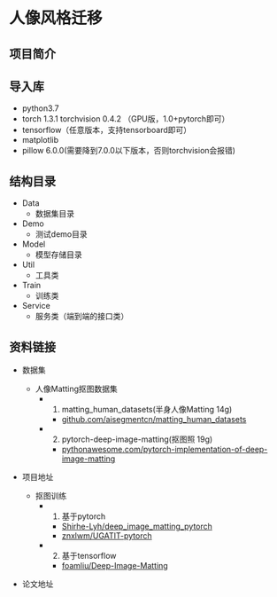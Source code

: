 # 人像风格迁移
## 项目简介
## 导入库
+ python3.7 
+ torch 1.3.1 torchvision 0.4.2  （GPU版，1.0+pytorch即可）
+ tensorflow（任意版本，支持tensorboard即可）
+ matplotlib
+ pillow 6.0.0(需要降到7.0.0以下版本，否则torchvision会报错)
## 结构目录
+ Data
    + 数据集目录
+ Demo
    + 测试demo目录
+ Model
    + 模型存储目录
+ Util
    + 工具类
+ Train
    + 训练类
+ Service
    + 服务类（端到端的接口类）
## 资料链接
+ 数据集
    + 人像Matting抠图数据集
        + 1. matting_human_datasets(半身人像Matting 14g)
            + [github.com/aisegmentcn/matting_human_datasets](https://github.com/aisegmentcn/matting_human_datasets)
        + 2. pytorch-deep-image-matting(抠图照 19g)
            + [pythonawesome.com/pytorch-implementation-of-deep-image-matting](https://pythonawesome.com/pytorch-implementation-of-deep-image-matting/)
+ 项目地址
    + 抠图训练
        + 1. 基于pytorch   
            + [Shirhe-Lyh/deep_image_matting_pytorch](https://github.com/Shirhe-Lyh/deep_image_matting_pytorch)
            + [znxlwm/UGATIT-pytorch](https://github.com/znxlwm/UGATIT-pytorch)
        + 2. 基于tensorflow
            + [foamliu/Deep-Image-Matting](https://github.com/foamliu/Deep-Image-Matting)
         
            
+ 论文地址
